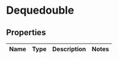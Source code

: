 
# Dequedouble

## Properties
Name | Type | Description | Notes
------------ | ------------- | ------------- | -------------




